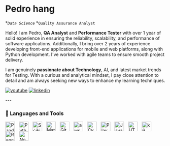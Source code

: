 # Pedro hang

**`Data Science`* *`Quality Assurance Analyst`

Hello! I am Pedro, <b>QA Analyst</b> and <b>Performance Tester</b> with over 1 year of solid experience in ensuring the reliability, scalability, and performance of software applications. Additionally, I bring over 2 years of experience developing front-end applications for mobile and web platforms, along with Python development. I've worked with agile teams to ensure smooth project delivery.

I am genuinely <b>passionate about Technology</b>, AI, and latest market trends for Testing. With a curious and analytical mindset, I pay close attention to detail and am always seeking new ways to enhance my learning techniques.


   <p align="left">
      <a href="https://www.youtube.com/channel/UCroWpzH4N60n2ueDUaORlvg">
         <img alt="youtube" title="My YouTube channel" src="https://custom-icon-badges.demolab.com/badge/-Youtube-red?style=for-the-badge&logo=video&logoColor=white"/></a> 
      <a href="https://www.linkedin.com/in/pedrohang/">
         <img alt="linkedin" title="LinkedIn" src="https://custom-icon-badges.demolab.com/badge/-LinkedIn%20-blue?style=for-the-badge&logoColor=white&logo=repo"/></a>
   </p>
---

### 🧰 Languages and Tools
<img align="left" alt="Pandas" width="30px" style="padding-right:10px;" src="https://cdn.jsdelivr.net/gh/devicons/devicon@latest/icons/pandas/pandas-original.svg" />
<img align="left" alt="Python" width="30px" style="padding-right:10px;" src="https://cdn.jsdelivr.net/gh/devicons/devicon/icons/python/python-plain.svg" />
<img align="left" alt="ScikitLearn" width="30px" style="padding-right:10px;" src="https://cdn.jsdelivr.net/gh/devicons/devicon@latest/icons/scikitlearn/scikitlearn-original.svg" />
<img align="left" alt="MatPlotLib" width="30px" style="padding-right:10px;" src="https://cdn.jsdelivr.net/gh/devicons/devicon@latest/icons/matplotlib/matplotlib-original.svg" />
<img align="left" alt="GitHub" width="30px" style="padding-right:10px;" src="https://cdn.jsdelivr.net/gh/devicons/devicon/icons/github/github-original.svg" />
<img align="left" alt="aws" width="30px" style="padding-right:10px;" src="https://cdn.jsdelivr.net/gh/devicons/devicon@latest/icons/amazonwebservices/amazonwebservices-plain-wordmark.svg" />
<img align="left" alt="Cypress" width="30px" style="padding-right:10px;" src="https://cdn.jsdelivr.net/gh/devicons/devicon@latest/icons/cypressio/cypressio-original.svg"/>
<img align="left" alt="Playwright" width="30px" style="padding-right:10px;" src="https://cdn.jsdelivr.net/gh/devicons/devicon@latest/icons/playwright/playwright-original.svg" />
<img align="left" alt="JavaScript" width="30px" style="padding-right:10px;" src="https://cdn.jsdelivr.net/gh/devicons/devicon/icons/javascript/javascript-plain.svg" />
<img align="left" alt="HTML" width="30px" style="padding-right:10px;" src="https://cdn.jsdelivr.net/gh/devicons/devicon/icons/html5/html5-plain.svg" />
<img align="left" alt="k6" width="30px" style="padding-right:10px;" src="https://cdn.jsdelivr.net/gh/devicons/devicon@latest/icons/k6/k6-original.svg" />
<img align="left" alt="React" width="30px" style="padding-right:10px;" src="https://cdn.jsdelivr.net/gh/devicons/devicon/icons/react/react-original.svg" />
<img align="left" alt="NodeJS" width="30px" style="padding-right:10px;" src="https://cdn.jsdelivr.net/gh/devicons/devicon/icons/nodejs/nodejs-original.svg" />
<br />
